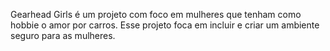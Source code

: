 Gearhead Girls é um projeto com foco em mulheres que tenham como hobbie o amor por carros.
Esse projeto foca em incluir e criar um ambiente seguro para as mulheres.

